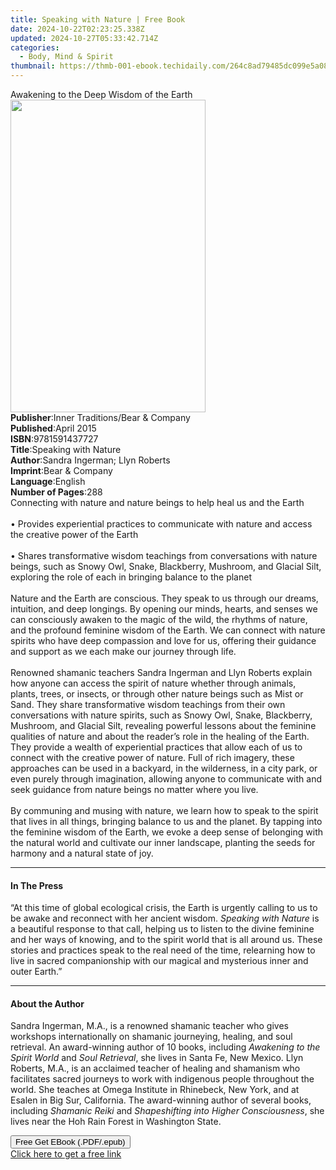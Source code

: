 ```yaml
---
title: Speaking with Nature | Free Book
date: 2024-10-22T02:23:25.338Z
updated: 2024-10-27T05:33:42.714Z
categories:
  - Body, Mind & Spirit
thumbnail: https://thmb-001-ebook.techidaily.com/264c8ad79485dc099e5a086e854d5ee2ce8fda1c18cbc69e06172f506ee5317d.jpg
---
```

<main id="book-container">
  <div class="flex flex-col">
    <div class="book-brief flex-1 py-6 px-4 sm:p-6 md:py-10 md:px-8">
      <!-- brief-->
      <div class="book-brief-main">
        Awakening to the Deep Wisdom of the Earth
      </div>
    </div>
    <div
      class="book-meta-info flex-1 grid gap-4 col-start-1 col-end-3 row-start-1 sm:mb-6 sm:grid-cols-4 lg:gap-6 lg:col-start-2 lg:row-end-6 lg:row-span-6 lg:mb-0"
    >
      <div
        class="book-meta-info-left place-content-center mt-4 p-4 text-sm leading-6 col-start-2 col-span-2 dark:text-slate-400"
      >
        <img
          class="w-full h-500 object-cover rounded-lg sm:h-255 sm:col-span-2 lg:col-span-full"
          src="https://img-001-ebook.techidaily.com/17deaea188ddd51b515e10e9a7b17d409ef5015822397cf792edec78dc29fe2d.jpg"
          alt=""
          width="312"
          height="500"
        />
      </div>
      <div
        class="book-meta-info-right mt-2 col-start-1 row-start-2 col-span-3 self-center"
      >
        <!-- meta data  -->
        <div class="flex flex-col px-4 md:px-8">
          <div class="flex-1">
            <strong>Publisher</strong>:<span class="px-2"
              >Inner Traditions/Bear &amp; Company</span
            >
          </div>
          <div class="flex-1">
            <strong>Published</strong>:<span class="px-2">April 2015</span>
          </div>
          <div class="flex-1">
            <strong>ISBN</strong>:<span class="px-2">9781591437727</span>
          </div>
          <div class="flex-1">
            <strong>Title</strong>:<span class="px-2"
              >Speaking with Nature</span
            >
          </div>
          <div class="flex-1">
            <strong>Author</strong>:<span class="px-2"
              >Sandra Ingerman; Llyn Roberts</span
            >
          </div>
          <div class="flex-1">
            <strong>Imprint</strong>:<span class="px-2"
              >Bear &amp; Company</span
            >
          </div>
          <div class="flex-1">
            <strong>Language</strong>:<span class="px-2">English</span>
          </div>
          <div class="flex-1">
            <strong>Number of Pages</strong>:<span class="px-2">288</span>
          </div>
        </div>
      </div>
    </div>
    <div class="book-description flex-1 py-6 px-4 sm:p-6 md:py-10 md:px-8">
      <div class="book-description-main">
        <div accordion-content="" id="description">
          Connecting with nature and nature beings to help heal us and the Earth
          <br />
          <br />• Provides experiential practices to communicate with nature and
          access the creative power of the Earth <br />
          <br />• Shares transformative wisdom teachings from conversations with
          nature beings, such as Snowy Owl, Snake, Blackberry, Mushroom, and
          Glacial Silt, exploring the role of each in bringing balance to the
          planet <br />
          <br />Nature and the Earth are conscious. They speak to us through our
          dreams, intuition, and deep longings. By opening our minds, hearts,
          and senses we can consciously awaken to the magic of the wild, the
          rhythms of nature, and the profound feminine wisdom of the Earth. We
          can connect with nature spirits who have deep compassion and love for
          us, offering their guidance and support as we each make our journey
          through life. <br />
          <br />Renowned shamanic teachers Sandra Ingerman and Llyn Roberts
          explain how anyone can access the spirit of nature whether through
          animals, plants, trees, or insects, or through other nature beings
          such as Mist or Sand. They share transformative wisdom teachings from
          their own conversations with nature spirits, such as Snowy Owl, Snake,
          Blackberry, Mushroom, and Glacial Silt, revealing powerful lessons
          about the feminine qualities of nature and about the reader’s role in
          the healing of the Earth. They provide a wealth of experiential
          practices that allow each of us to connect with the creative power of
          nature. Full of rich imagery, these approaches can be used in a
          backyard, in the wilderness, in a city park, or even purely through
          imagination, allowing anyone to communicate with and seek guidance
          from nature beings no matter where you live. <br />
          <br />By communing and musing with nature, we learn how to speak to
          the spirit that lives in all things, bringing balance to us and the
          planet. By tapping into the feminine wisdom of the Earth, we evoke a
          deep sense of belonging with the natural world and cultivate our inner
          landscape, planting the seeds for harmony and a natural state of joy.
        </div>
        <div class="accordion-fader"></div>
      </div>
    </div>
    <div class="book-excerpts flex-1 py-6 px-4 sm:p-6 md:py-10 md:px-8">
      <!-- excerpts-->
      <div class="book-excerpts-main">
        <hr />
        <h4 class="placeholder placeholder-heading">
          <span>In The Press</span>
        </h4>
        <p>
          “At this time of global ecological crisis, the Earth is urgently
          calling to us to be awake and reconnect with her ancient wisdom.
          <i>Speaking with Nature</i> is a beautiful response to that call,
          helping us to listen to the divine feminine and her ways of knowing,
          and to the spirit world that is all around us. These stories and
          practices speak to the real need of the time, relearning how to live
          in sacred companionship with our magical and mysterious inner and
          outer Earth.”
        </p>
      </div>
    </div>
    <div class="book-about-author flex-1 py-6 px-4 sm:p-6 md:py-10 md:px-8">
      <!-- about author-->
      <div class="book-main-author-main">
        <hr />
        <h4 class="placeholder placeholder-heading">
          <span>About the Author</span>
        </h4>
        <p>
          Sandra Ingerman, M.A., is a renowned shamanic teacher who gives
          workshops internationally on shamanic journeying, healing, and soul
          retrieval. An award-winning author of 10 books, including
          <i>Awakening to the Spirit World</i> and <i>Soul Retrieval</i>, she
          lives in Santa Fe, New Mexico. Llyn Roberts, M.A., is an acclaimed
          teacher of healing and shamanism who facilitates sacred journeys to
          work with indigenous people throughout the world. She teaches at Omega
          Institute in Rhinebeck, New York, and at Esalen in Big Sur,
          California. The award-winning author of several books, including
          <i>Shamanic Reiki</i> and<i>
            Shapeshifting into Higher Consciousness</i
          >, she lives near the Hoh Rain Forest in Washington State.
        </p>
      </div>
    </div>
    <div class="book-free-get flex-1 py-6 px-4 sm:p-6 md:py-10 md:px-8">
      <button
        id="btn-free-get"
        class="bg-blue-500 hover:bg-blue-700 text-white font-bold py-2 px-4 rounded"
      >
        Free Get EBook (.PDF/.epub)
      </button>
      <div id="countdown-display" class="px-2 text-lg mt-2"></div>
      <a
        id="free-link"
        class="hidden bg-blue-500 hover:bg-blue-700 text-white font-bold py-2 px-4 rounded"
        href="https://www.ebooks.com/en-us/book/95782383/speaking-with-nature/sandra-ingerman/"
        target="_blank"
        >Click here to get a free link</a
      >
    </div>
    <script>
      let countdownTime = 0;
      let countdownInterval = null;
      document
        .getElementById('btn-free-get')
        .addEventListener('click', startCountdown);
      function startCountdown() {
        countdownTime = new Date().getTime() + 60000 * 3;
        countdownInterval = setInterval(updateCountdown, 1000);
        document.getElementById('btn-free-get').disabled = true;
        document
          .getElementById('btn-free-get')
          .classList.add('bg-gray-500', 'cursor-not-allowed');
      }
      function updateCountdown() {
        let currentTime = new Date().getTime();
        let timeLeft = countdownTime - currentTime;
        let secondsLeft = Math.floor(timeLeft / 1000);
        document.getElementById('countdown-display').innerHTML =
          `Remaining time: ${secondsLeft} seconds.`;
        if (secondsLeft <= 0) {
          clearInterval(countdownInterval);
          document.getElementById('btn-free-get').classList.add('hidden');
          document.getElementById('free-link').classList.remove('hidden');
          document.getElementById('countdown-display').innerHTML = '';
        }
      }
    </script>
  </div>
</main>

<ins class="adsbygoogle"
      style="display:block"
      data-ad-client="ca-pub-7571918770474297"
      data-ad-slot="8358498916"
      data-ad-format="auto"
      data-full-width-responsive="true"></ins>
    